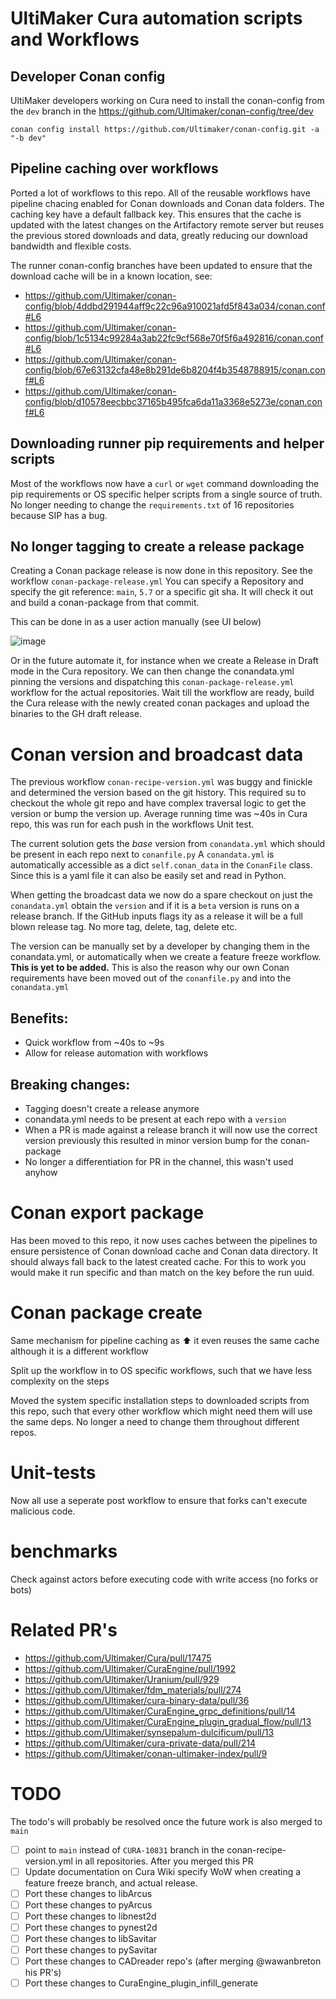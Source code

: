 # UltiMaker Cura automation scripts and Workflows

## Developer Conan config

UltiMaker developers working on Cura need to install the conan-config from the `dev` branch in the https://github.com/Ultimaker/conan-config/tree/dev 

```
conan config install https://github.com/Ultimaker/conan-config.git -a "-b dev"
```

## Pipeline caching over workflows

Ported a lot of workflows to this repo. All of the reusable workflows have pipeline chacing enabled for Conan downloads and Conan data folders. The caching key have a default fallback key. This ensures that the cache is updated with the latest changes on the Artifactory remote server but reuses the previous stored downloads and data, greatly reducing our download bandwidth and flexible costs.

The runner conan-config branches have been updated to ensure that the download cache will be in a known location, see: 
- https://github.com/Ultimaker/conan-config/blob/4ddbd291944aff9c22c96a910021afd5f843a034/conan.conf#L6
- https://github.com/Ultimaker/conan-config/blob/1c5134c99284a3ab22fc9cf568e70f5f6a492816/conan.conf#L6
- https://github.com/Ultimaker/conan-config/blob/67e63132cfa48e8b291de6b8204f4b3548788915/conan.conf#L6
- https://github.com/Ultimaker/conan-config/blob/d10578eecbbc37165b495fca6da11a3368e5273e/conan.conf#L6

## Downloading runner pip requirements and helper scripts

Most of the workflows now have a `curl` or `wget` command downloading the pip requirements or OS specific helper scripts from a single source of truth. No longer needing to change the `requirements.txt` of 16 repositories because SIP has a bug.

## No longer tagging to create a release package 

Creating a Conan package release is now done in this repository. See the workflow `conan-package-release.yml` You can specify a Repository and specify the git reference: `main`, `5.7` or a specific git sha. It will check it out and build a conan-package from that commit.

This can be done in as a user action manually (see UI below)

![image](https://github.com/Ultimaker/cura-workflows/assets/8535734/44014a11-c9ad-4ad7-9200-9cfef0d56f70)

Or in the future automate it, for instance when we create a Release in Draft mode in the Cura repository. We can then change the conandata.yml pinning the versions and dispatching this `conan-package-release.yml` workflow for the actual repositories. Wait till the workflow are ready, build the Cura release with the newly created conan packages and upload the binaries to the GH draft release.

# Conan version and broadcast data

The previous workflow `conan-recipe-version.yml` was buggy and finickle and determined the version based on the git history. This required su to checkout the whole git repo and have complex traversal logic to get the version or bump the version up. Average running time was ~40s in Cura repo, this was run for each push in the workflows Unit test.

The current solution gets the _base_ version from `conandata.yml` which should be present in each repo next to `conanfile.py` A `conandata.yml` is automatically accessible as a dict `self.conan_data` in the `ConanFile` class. Since this is a yaml file it can also be easily set and read in Python.

When getting the broadcast data we now do a spare checkout on just the `conandata.yml` obtain the `version` and if it is a `beta` version is runs on a release branch. If the GitHub inputs flags ity as a release it will be a full blown release tag. No more tag, delete, tag, delete etc.

The version can be manually set by a developer by changing them in the conandata.yml, or automatically when we create a feature freeze workflow. **This is yet to be added.** This is also the reason why our own Conan requirements have been moved out of the `conanfile.py` and into the `conandata.yml`

## Benefits:
- Quick workflow from ~40s to ~9s
- Allow for release automation with workflows

## Breaking changes:
- Tagging doesn't create a release anymore
- conandata.yml needs to be present at each repo with a `version` 
- When a PR is made against a release branch it will now use the correct version previously this resulted in minor version bump for the conan-package
- No longer a differentiation for PR in the channel, this wasn't used anyhow

# Conan export package

Has been moved to this repo, it now uses caches between the pipelines to ensure persistence of Conan download cache and Conan data directory. It should always fall back to the latest created cache. For this to work you would make it run specific and than match on the key before the run uuid.

# Conan package create

Same mechanism for pipeline caching as :arrow_up: it even reuses the same cache although it is a different workflow

Split up the workflow in to OS specific workflows, such that we have less complexity on the steps

Moved the system specific installation steps to downloaded scripts from this repo, such that every other workflow which might need them will use the same deps. No longer a need to change them throughout different repos.

# Unit-tests

Now all use a seperate post workflow to ensure that forks can't execute malicious code.

# benchmarks

Check against actors before executing code with write access (no forks or bots)

# Related PR's

- https://github.com/Ultimaker/Cura/pull/17475
- https://github.com/Ultimaker/CuraEngine/pull/1992
- https://github.com/Ultimaker/Uranium/pull/929
- https://github.com/Ultimaker/fdm_materials/pull/274
- https://github.com/Ultimaker/cura-binary-data/pull/36
- https://github.com/Ultimaker/CuraEngine_grpc_definitions/pull/14
- https://github.com/Ultimaker/CuraEngine_plugin_gradual_flow/pull/13
- https://github.com/Ultimaker/synsepalum-dulcificum/pull/13
- https://github.com/Ultimaker/cura-private-data/pull/214
- https://github.com/Ultimaker/conan-ultimaker-index/pull/9

# TODO

The todo's will probably be resolved once the future work is also merged to `main`
- [ ] point to `main` instead of `CURA-10831` branch in the conan-recipe-version.yml in all repositories. After you merged this PR
- [ ] Update documentation on Cura Wiki specify WoW when creating a feature freeze branch, and actual release.
- [ ] Port these changes to libArcus
- [ ] Port these changes to pyArcus
- [ ] Port these changes to libnest2d
- [ ] Port these changes to pynest2d
- [ ] Port these changes to libSavitar
- [ ] Port these changes to pySavitar
- [ ] Port these changes to CADreader repo's (after merging @wawanbreton his PR's)
- [ ] Port these changes to CuraEngine_plugin_infill_generate

